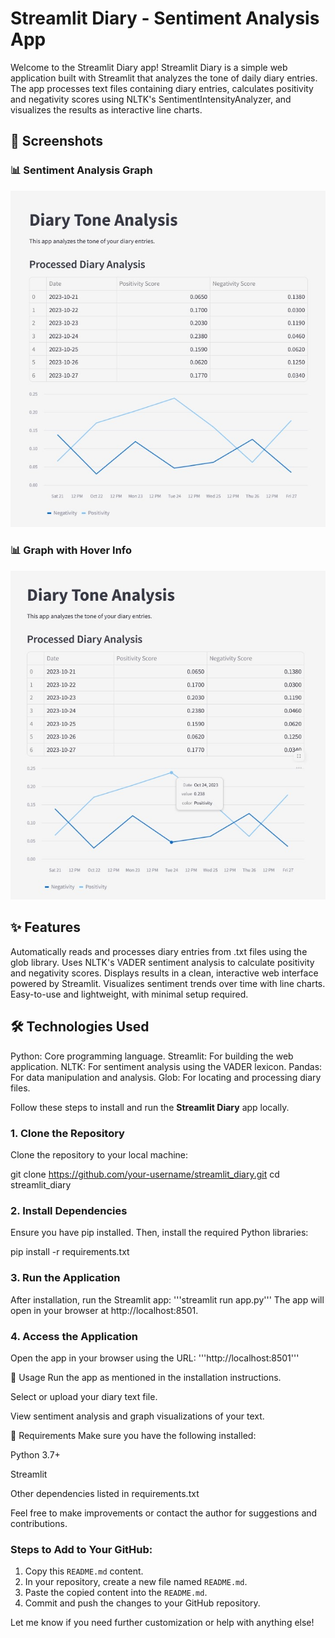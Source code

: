 # Streamlit Diary - Sentiment Analysis App

Welcome to the Streamlit Diary app! Streamlit Diary is a simple web application built with Streamlit that analyzes the tone of daily diary entries. The app processes text files containing diary entries, calculates positivity and negativity scores using NLTK's SentimentIntensityAnalyzer, and visualizes the results as interactive line charts.

## 📸 Screenshots

### 📊 Sentiment Analysis Graph  
![Sentiment Analysis](https://raw.githubusercontent.com/SorinaO/streamlit_diary/master/Diary_Tone_Analysis1.jpg)

### 📊 Graph with Hover Info  
![File Selection](https://raw.githubusercontent.com/SorinaO/streamlit_diary/master/Diary_Tone_Analysis2.jpg)

## ✨ Features

Automatically reads and processes diary entries from .txt files using the glob library.
Uses NLTK's VADER sentiment analysis to calculate positivity and negativity scores.
Displays results in a clean, interactive web interface powered by Streamlit.
Visualizes sentiment trends over time with line charts.
Easy-to-use and lightweight, with minimal setup required.

## 🛠️ Technologies Used

Python: Core programming language.
Streamlit: For building the web application.
NLTK: For sentiment analysis using the VADER lexicon.
Pandas: For data manipulation and analysis.
Glob: For locating and processing diary files.

Follow these steps to install and run the **Streamlit Diary** app locally.

### 1. Clone the Repository

Clone the repository to your local machine:

git clone https://github.com/your-username/streamlit_diary.git
cd streamlit_diary

### 2. Install Dependencies
Ensure you have pip installed. Then, install the required Python libraries:

pip install -r requirements.txt

### 3. Run the Application
After installation, run the Streamlit app:
'''streamlit run app.py'''
The app will open in your browser at http://localhost:8501.

### 4. Access the Application
Open the app in your browser using the URL:
'''http://localhost:8501'''

📝 Usage
Run the app as mentioned in the installation instructions.

Select or upload your diary text file.

View sentiment analysis and graph visualizations of your text.

📄 Requirements
Make sure you have the following installed:

Python 3.7+

Streamlit

Other dependencies listed in requirements.txt

Feel free to make improvements or contact the author for suggestions and contributions.


### Steps to Add to Your GitHub:
1. Copy this `README.md` content.
2. In your repository, create a new file named `README.md`.
3. Paste the copied content into the `README.md`.
4. Commit and push the changes to your GitHub repository.

Let me know if you need further customization or help with anything else!




